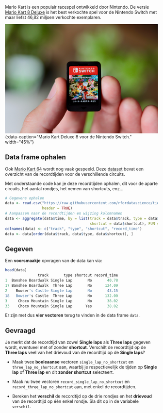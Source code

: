 Mario Kart is een populair racespel ontwikkeld door Nintendo. De versie <a href="https://nl.wikipedia.org/wiki/Mario_Kart_8" target="_blank">Mario Kart 8 Deluxe</a> is het best verkochte spel voor de Nintendo Switch met maar liefst 46,82 miljoen verkochte exemplaren.

![Mario Kart Deluxe 8 voor de Nintendo Switch.](media/jacob-spaccavento.jpg "Foto door Jacob Spaccavento op Unsplash."){:data-caption="Mario Kart Deluxe 8 voor de Nintendo Switch." width="45%"}

## Data frame ophalen
Ook <a href="https://nl.wikipedia.org/wiki/Mario_Kart_64" target="_blank">Mario Kart 64</a> wordt nog vaak gespeeld. Deze <a href="https://github.com/rfordatascience/tidytuesday/blob/master/data/2021/2021-05-25/records.csv" target="_blank">dataset</a> bevat een overzicht van de recordtijden voor de verschillende circuits.

Met onderstaande code kan je deze recordtijden ophalen, dit voor de aparte circuits, het aantal rondjes, het nemen van shortcuts, enz...

```R
# Gegevens ophalen
data <- read.csv("https://raw.githubusercontent.com/rfordatascience/tidytuesday/master/data/2021/2021-05-25/records.csv",
                 header = TRUE)
# Aanpassen naar de recordtijden en wijzing kolomnamen
data <- aggregate(data$time, by = list(track = data$track, type = data$type,
                                       shortcut = data$shortcut), FUN = min)
colnames(data) <- c("track", "type", "shortcut", "record_time")
data <- data[order(data$track, data$type, data$shortcut), ]
```

## Gegeven

Een **voorsmaakje** opvragen van de data kan via:

```R
head(data)
               track       type shortcut record_time
1  Banshee Boardwalk Single Lap       No       40.78
17 Banshee Boardwalk  Three Lap       No      124.09
2    Bowser's Castle Single Lap       No       43.15
18   Bowser's Castle  Three Lap       No      132.00
3     Choco Mountain Single Lap       No       38.02
33    Choco Mountain Single Lap      Yes       38.02
```

Er zijn met dus **vier vectoren** terug te vinden in de data frame `data`.

## Gevraagd

Je merkt dat de recordtijd van zowel **Single laps** als **Three laps** gegeven wordt, eventueel met of zonder **shortcut**. Verschilt de recordtijd op de **Three laps** veel van het drievoud van de recordtijd op de **Single laps**?

- Maak twee **booleaanse** vectoren `single_lap_no_shortcut` en `three_lap_no_shortcut` aan, waarbij je respectievelijk de tijden op **Single lap** of **Three lap** en dit **zonder shortcut** selecteert.

- Maak nu twee vectoren `record_single_lap_no_shortcut` en `record_three_lap_no_shortcut` aan, met enkel de recordtijden.

- Bereken het **verschil** de recordtijd op de drie rondjes en het **drievoud** van de recordtijd op één enkel rondje. Sla dit op in de variabele `verschil`.

